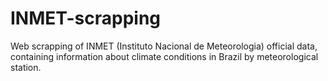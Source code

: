 # INMET-scrapping
Web scrapping of INMET (Instituto Nacional de Meteorologia) official data, containing information about climate conditions in Brazil by meteorological station. 
